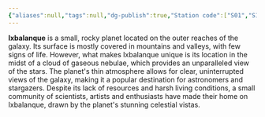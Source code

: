 ```yaml
---
{"aliases":null,"tags":null,"dg-publish":true,"Station code":["S01","S13"],"permalink":"/narrative/locations/worlds/ixbalanque/","dgPassFrontmatter":true}
---
```




**Ixbalanque** is a small, rocky planet located on the outer reaches of the galaxy. Its surface is mostly covered in mountains and valleys, with few signs of life. However, what makes Ixbalanque unique is its location in the midst of a cloud of gaseous nebulae, which provides an unparalleled view of the stars. The planet's thin atmosphere allows for clear, uninterrupted views of the galaxy, making it a popular destination for astronomers and stargazers. Despite its lack of resources and harsh living conditions, a small community of scientists, artists and enthusiasts have made their home on Ixbalanque, drawn by the planet's stunning celestial vistas.